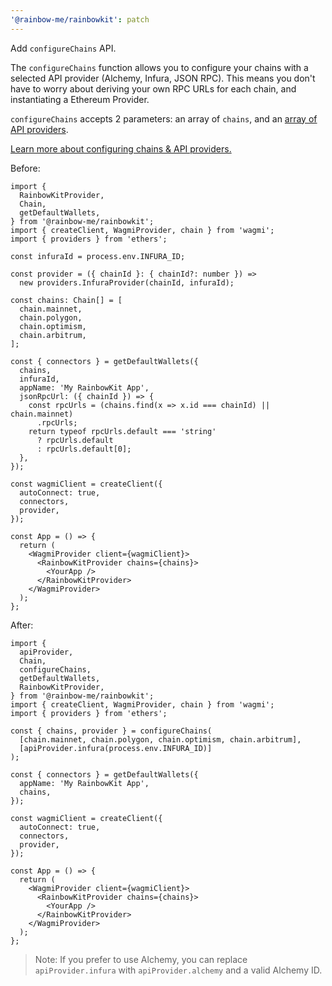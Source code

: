 ```yaml
---
'@rainbow-me/rainbowkit': patch
---
```


Add `configureChains` API.

The `configureChains` function allows you to configure your chains with a selected API provider (Alchemy, Infura, JSON RPC). This means you don't have to worry about deriving your own RPC URLs for each chain, and instantiating a Ethereum Provider.

`configureChains` accepts 2 parameters: an array of `chains`, and an [array of API providers](https://rainbowkit.com/docs/api-providers).

[Learn more about configuring chains & API providers.](https://rainbowkit.com/docs/api-providers)

Before:

```tsx
import {
  RainbowKitProvider,
  Chain,
  getDefaultWallets,
} from '@rainbow-me/rainbowkit';
import { createClient, WagmiProvider, chain } from 'wagmi';
import { providers } from 'ethers';

const infuraId = process.env.INFURA_ID;

const provider = ({ chainId }: { chainId?: number }) =>
  new providers.InfuraProvider(chainId, infuraId);

const chains: Chain[] = [
  chain.mainnet,
  chain.polygon,
  chain.optimism,
  chain.arbitrum,
];

const { connectors } = getDefaultWallets({
  chains,
  infuraId,
  appName: 'My RainbowKit App',
  jsonRpcUrl: ({ chainId }) => {
    const rpcUrls = (chains.find(x => x.id === chainId) || chain.mainnet)
      .rpcUrls;
    return typeof rpcUrls.default === 'string'
      ? rpcUrls.default
      : rpcUrls.default[0];
  },
});

const wagmiClient = createClient({
  autoConnect: true,
  connectors,
  provider,
});

const App = () => {
  return (
    <WagmiProvider client={wagmiClient}>
      <RainbowKitProvider chains={chains}>
        <YourApp />
      </RainbowKitProvider>
    </WagmiProvider>
  );
};
```

After:

```tsx
import {
  apiProvider,
  Chain,
  configureChains,
  getDefaultWallets,
  RainbowKitProvider,
} from '@rainbow-me/rainbowkit';
import { createClient, WagmiProvider, chain } from 'wagmi';
import { providers } from 'ethers';

const { chains, provider } = configureChains(
  [chain.mainnet, chain.polygon, chain.optimism, chain.arbitrum],
  [apiProvider.infura(process.env.INFURA_ID)]
);

const { connectors } = getDefaultWallets({
  appName: 'My RainbowKit App',
  chains,
});

const wagmiClient = createClient({
  autoConnect: true,
  connectors,
  provider,
});

const App = () => {
  return (
    <WagmiProvider client={wagmiClient}>
      <RainbowKitProvider chains={chains}>
        <YourApp />
      </RainbowKitProvider>
    </WagmiProvider>
  );
};
```

> Note: If you prefer to use Alchemy, you can replace `apiProvider.infura` with `apiProvider.alchemy` and a valid Alchemy ID.
